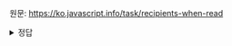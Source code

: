 원문: https://ko.javascript.info/task/recipients-when-read

<details>
  <summary>정답</summary>

  위크맵을 사용해 객체 : 읽은 날짜 를 저장해두면 객체가 사라졌을 때 해당 키: 값도 사라지므로 적절하다.
</details>
